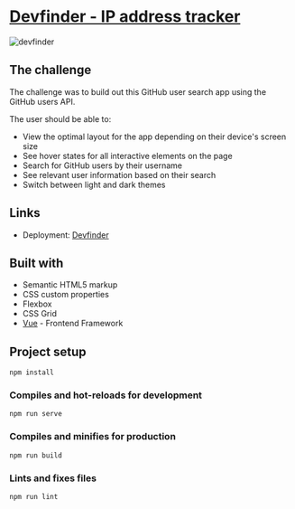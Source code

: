 # [Devfinder - IP address tracker](https://devfinder-kappa.vercel.app/)
![devfinder](https://user-images.githubusercontent.com/33071623/133126562-beb86fdd-2ad7-4c04-acdb-e33b0d68c1a3.png)

## The challenge

The challenge was to build out this GitHub user search app using the GitHub users API.

The user should be able to:

- View the optimal layout for the app depending on their device's screen size
- See hover states for all interactive elements on the page
- Search for GitHub users by their username
- See relevant user information based on their search
- Switch between light and dark themes

## Links

- Deployment: [Devfinder](https://devfinder-kappa.vercel.app/)

## Built with

- Semantic HTML5 markup
- CSS custom properties
- Flexbox
- CSS Grid
- [Vue](https://vuejs.org/) - Frontend Framework

## Project setup
```
npm install
```

### Compiles and hot-reloads for development
```
npm run serve
```

### Compiles and minifies for production
```
npm run build
```

### Lints and fixes files
```
npm run lint
```
